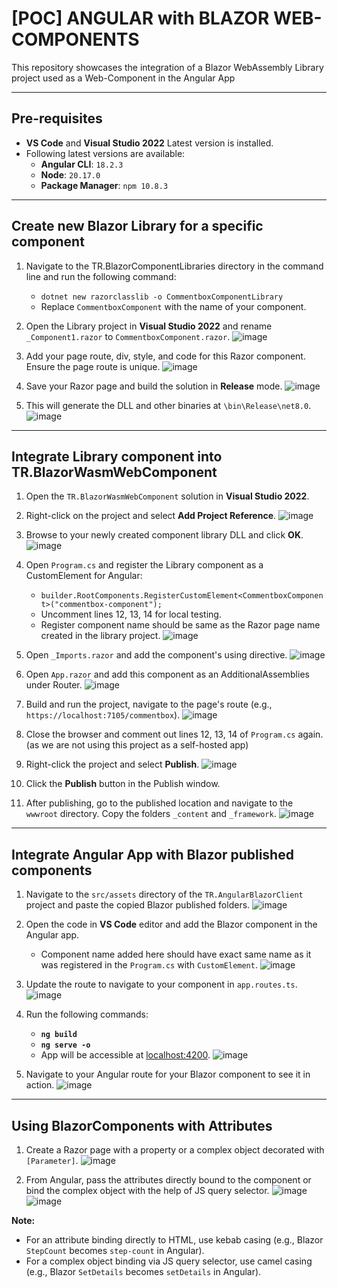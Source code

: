# [POC] ANGULAR with BLAZOR WEB-COMPONENTS
This repository showcases the integration of a Blazor WebAssembly Library project used as a Web-Component in the Angular App

---

## Pre-requisites
* **VS Code** and **Visual Studio 2022** Latest version is installed.
* Following latest versions are available:
  * **Angular CLI**: `18.2.3`
  * **Node**: `20.17.0`
  * **Package Manager**: `npm 10.8.3`

---

## Create new Blazor Library for a specific component
1. Navigate to the TR.BlazorComponentLibraries directory in the command line and run the following command:
   * `dotnet new razorclasslib -o CommentboxComponentLibrary`
   * Replace `CommentboxComponent` with the name of your component.
3. Open the Library project in **Visual Studio 2022** and rename `_Component1.razor` to `CommentboxComponent.razor`.
   ![image](https://github.com/user-attachments/assets/16c26046-de63-478e-8706-ef496b614df1)

4. Add your page route, div, style, and code for this Razor component. Ensure the page route is unique.
   ![image](https://github.com/user-attachments/assets/a9c998c7-62bd-4cac-b8fd-231e38a705e0)

5. Save your Razor page and build the solution in **Release** mode.
   ![image](https://github.com/user-attachments/assets/82d5f71a-24cb-4b27-b64b-90b3b72c852a)

6. This will generate the DLL and other binaries at `\bin\Release\net8.0`.
   ![image](https://github.com/user-attachments/assets/484677d0-f1c6-43d5-8a1c-8f61f40816be)

---

## Integrate Library component into TR.BlazorWasmWebComponent
1. Open the `TR.BlazorWasmWebComponent` solution in **Visual Studio 2022**.
2. Right-click on the project and select **Add Project Reference**.
   ![image](https://github.com/user-attachments/assets/3d2efa22-47ca-4aea-940e-bb3d885ef630)

4. Browse to your newly created component library DLL and click **OK**.
   ![image](https://github.com/user-attachments/assets/ee1481d3-7477-43a8-9b88-29d4c2b61123)

4. Open `Program.cs` and register the Library component as a CustomElement for Angular:
   * `builder.RootComponents.RegisterCustomElement<CommentboxComponent>("commentbox-component");`
   * Uncomment lines 12, 13, 14 for local testing.
   * Register component name should be same as the Razor page name created in the library project.
     ![image](https://github.com/user-attachments/assets/6789bac4-26bc-4728-9796-218dd6a58217)

5. Open `_Imports.razor` and add the component's using directive.
   ![image](https://github.com/user-attachments/assets/4ec8a265-cf85-420b-a053-7f099c407cdf)

6. Open `App.razor` and add this component as an AdditionalAssemblies under Router.
   ![image](https://github.com/user-attachments/assets/82634dd1-bb45-4c9b-87d4-b8ca68a1e779)

7. Build and run the project, navigate to the page's route (e.g., `https://localhost:7105/commentbox`).
   ![image](https://github.com/user-attachments/assets/705024c8-ea96-4fe7-a07f-2b2c277a383b)

8. Close the browser and comment out lines 12, 13, 14 of `Program.cs` again. (as we are not using this project as a self-hosted app)
9. Right-click the project and select **Publish**.
   ![image](https://github.com/user-attachments/assets/5cea82ae-2376-40f4-89de-e6bb472586c7)

10. Click the **Publish** button in the Publish window.
11. After publishing, go to the published location and navigate to the `wwwroot` directory. Copy the folders `_content` and `_framework`.
    ![image](https://github.com/user-attachments/assets/55f4b75b-051d-45ec-a336-f9aef987547e)

---

## Integrate Angular App with Blazor published components
1. Navigate to the `src/assets` directory of the `TR.AngularBlazorClient` project and paste the copied Blazor published folders.
   ![image](https://github.com/user-attachments/assets/ac5544fa-ca64-4860-a770-cab51906addd)

2. Open the code in **VS Code** editor and add the Blazor component in the Angular app.
   * Component name added here should have exact same name as it was registered in the `Program.cs` with `CustomElement`.
     ![image](https://github.com/user-attachments/assets/2ff9c0c7-b60b-48cc-8194-c5d852f4b70b)

3. Update the route to navigate to your component in `app.routes.ts`.
   ![image](https://github.com/user-attachments/assets/39aa6b66-af1d-4f2c-8d60-f630c99230bd)

4. Run the following commands:
   * **`ng build`**
   * **`ng serve -o`**
   * App will be accessible at [localhost:4200](http://localhost:4200/).
     ![image](https://github.com/user-attachments/assets/3d124759-943b-4706-82e8-a544c03515a2)

5. Navigate to your Angular route for your Blazor component to see it in action.
   ![image](https://github.com/user-attachments/assets/68d77b1d-1bfe-4696-8dc0-c822516057d2)

---

## Using BlazorComponents with Attributes
1. Create a Razor page with a property or a complex object decorated with `[Parameter]`.
   ![image](https://github.com/user-attachments/assets/9a944e97-504a-495e-be0c-2f3d6b5e5c6f)

2. From Angular, pass the attributes directly bound to the component or bind the complex object with the help of JS query selector.
   ![image](https://github.com/user-attachments/assets/c0920dee-76e5-47d6-8480-9afb2d7ddb6f)
   ![image](https://github.com/user-attachments/assets/ca8d5647-1668-48f3-8287-7dfc3b845fec)

**Note:**
- For an attribute binding directly to HTML, use kebab casing (e.g., Blazor `StepCount` becomes `step-count` in Angular).
- For a complex object binding via JS query selector, use camel casing (e.g., Blazor `SetDetails` becomes `setDetails` in Angular).
